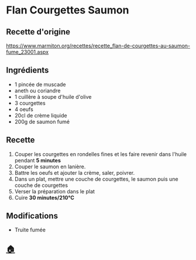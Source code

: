 # Flan Courgettes Saumon
## Recette d'origine
https://www.marmiton.org/recettes/recette_flan-de-courgettes-au-saumon-fume_23001.aspx

## Ingrédients
- 1 pincée de muscade
- aneth ou coriandre
- 1 cuillère à soupe d'huile d'olive
- 3 courgettes
- 4 oeufs
- 20cl de crème liquide
- 200g de saumon fumé

## Recette
1. Couper les courgettes en rondelles fines et les faire revenir dans l'huile pendant **5 minutes**
1. Couper le saumon en lanière.
1. Battre les oeufs et ajouter la crème, saler, poivrer.
1. Dans un plat, mettre une couche de courgettes, le saumon puis une couche de courgettes
1. Verser la préparation dans le plat
1. Cuire **30 minutes/210°C**


## Modifications
- Truite fumée


## [:house:](/)
